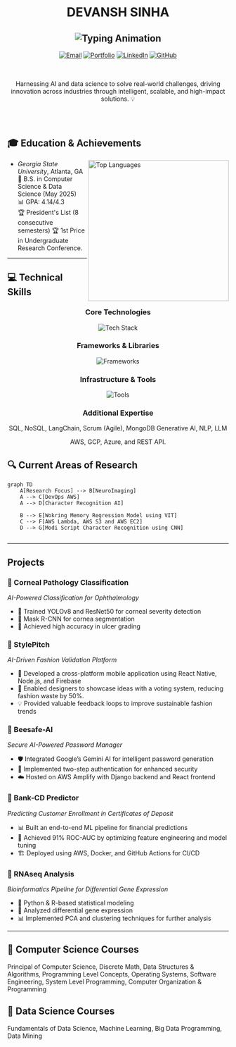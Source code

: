 <div align="center">
  
# DEVANSH SINHA 
![Typing Animation](https://readme-typing-svg.demolab.com?font=Fira+Code&weight=600&size=28&duration=4000&pause=1000&color=6AD3F7&center=true&vCenter=true&width=500&lines=AI+%26+ML+Engineer;Software+Engineer;Data+Scientist;)
---
[![Email](https://img.shields.io/badge/Email-devanshmsinha@gmail.com-EA4335?style=flat-square)](mailto:devanshmsinha@gmail.com)
[![Portfolio](https://img.shields.io/badge/Portfolio-devanshsinha-0A66C2?style=flat-square)](https://devanshsinha.com/)
[![LinkedIn](https://img.shields.io/badge/LinkedIn-devanshmohansinha-0A66C2?style=flat-square&logo=linkedin)](https://www.linkedin.com/in/devanshmohansinha/)
[![GitHub](https://img.shields.io/badge/GitHub-dsinha12345-181717?style=flat-square&logo=github)](https://github.com/dsinha12345)
 
</div>
</br></br>
 
<div align="center">
Harnessing AI and data science to solve real-world challenges, driving innovation across industries through intelligent, scalable, and high-impact solutions. 💡
 
</div>
 
</br></br>
 
## 🎓 Education & Achievements
 
<img align="right" src="https://github-readme-stats.vercel.app/api/top-langs/?username=dsinha12345&layout=compact&theme=react&hide_border=true" width="320" alt="Top Languages">
 
- *Georgia State University*, Atlanta, GA  
  🎯 B.S. in Computer Science & Data Science (May 2025)  
  📊 GPA: 4.14/4.3  
  🏆 President's List (8 consecutive semesters)
  🏆 1st Price in Undergraduate Research Conference.

  
---
 
## 💻 Technical Skills
 
<div align="center">
 
### Core Technologies
![Tech Stack](https://skillicons.dev/icons?i=python,html,css,js,django,react,nodejs,flask,cpp&theme=dark)

### Frameworks & Libraries
![Frameworks](https://skillicons.dev/icons?i=tensorflow,pytorch,sklearn,jquery,nextjs&theme=dark)
 
### Infrastructure & Tools
![Tools](https://skillicons.dev/icons?i=aws,gcp,azure,git,docker,mongodb,postgres,kubernetes&theme=dark)
 
### Additional Expertise
 
SQL, NoSQL, LangChain, Scrum (Agile), MongoDB
Generative AI, NLP, LLM

AWS, GCP, Azure, and REST API.

 
</div>

## 🔍 Current Areas of Research
```mermaid  
graph TD  
    A[Research Focus] --> B[NeuroImaging]  
    A --> C[DevOps AWS]  
    A --> D[Character Recognition AI]  

    B --> E[Wokring Memory Regression Model using VIT]  
    C --> F[AWS Lambda, AWS S3 and AWS EC2]   
    D --> G[Modi Script Character Recognition using CNN]  


```

 
---
 
## Projects
 
### 🏥 Corneal Pathology Classification  
*AI-Powered Classification for Ophthalmology*  
- 🏥 Trained YOLOv8 and ResNet50 for corneal severity detection  
- 📸 Mask R-CNN for cornea segmentation  
- 🎯 Achieved high accuracy in ulcer grading  

### 👗 StylePitch  
*AI-Driven Fashion Validation Platform*  
- 📱 Developed a cross-platform mobile application using React Native, Node.js, and Firebase  
- 🎨 Enabled designers to showcase ideas with a voting system, reducing fashion waste by 50%.
- 💡 Provided valuable feedback loops to improve sustainable fashion trends  

### 🔐 Beesafe-AI  
*Secure AI-Powered Password Manager*  
- 🛡️ Integrated Google’s Gemini AI for intelligent password generation  
- 🔑 Implemented two-step authentication for enhanced security  
- ☁️ Hosted on AWS Amplify with Django backend and React frontend  

### 🏦 Bank-CD Predictor  
*Predicting Customer Enrollment in Certificates of Deposit*  
- 📊 Built an end-to-end ML pipeline for financial predictions  
- 🚀 Achieved 91% ROC-AUC by optimizing feature engineering and model tuning 
- 🏗️ Deployed using AWS, Docker, and GitHub Actions for CI/CD
  
### 🧬 RNAseq Analysis  
*Bioinformatics Pipeline for Differential Gene Expression*  
- 🧫 Python & R-based statistical modeling  
- 🔬 Analyzed differential gene expression  
- 📊 Implemented PCA and clustering techniques for further analysis
---
 
## 📓 Computer Science Courses
Principal of Computer Science, Discrete Math, Data Structures & Algorithms, Programming Level Concepts, Operating Systems, Software Engineering, System Level Programming, Computer Organization & Programming

## 📓 Data Science Courses
Fundamentals of Data Science, Machine Learning, Big Data Programming, Data Mining
